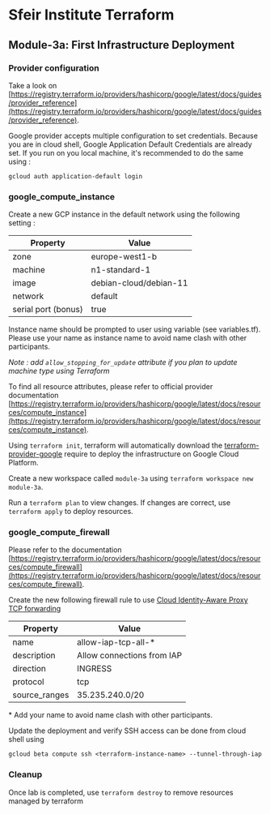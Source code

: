 # Sfeir Institute Terraform

## Module-3a: First Infrastructure Deployment

### Provider configuration

Take a look on [https://registry.terraform.io/providers/hashicorp/google/latest/docs/guides/provider_reference](https://registry.terraform.io/providers/hashicorp/google/latest/docs/guides/provider_reference).

Google provider accepts multiple configuration to set credentials. Because you are in cloud shell, Google Application Default Credentials are already set. 
If you run on you local machine, it's recommended to do the same using : 

```shell
gcloud auth application-default login
```

### google_compute_instance

Create a new GCP instance in the default network using the following setting :

| Property | Value |
| - | - |
| zone | europe-west1-b |
| machine | n1-standard-1 |
| image | debian-cloud/debian-11 |
| network | default |
| serial port (bonus) | true |

Instance name should be prompted to user using variable (see variables.tf). Please use your name as instance name to avoid name clash with other participants.

*Note : add `allow_stopping_for_update` attribute if you plan to update machine type using Terraform*

To find all resource attributes, please refer to official provider documentation [https://registry.terraform.io/providers/hashicorp/google/latest/docs/resources/compute_instance](https://registry.terraform.io/providers/hashicorp/google/latest/docs/resources/compute_instance).

Using `terraform init`, terraform will automatically download the [terraform-provider-google](https://github.com/terraform-providers/terraform-provider-google) require to deploy the infrastructure on Google Cloud Platform.

Create a new workspace called `module-3a` using `terraform workspace new module-3a`.

Run a `terraform plan` to view changes.
If changes are correct, use `terraform apply` to deploy resources.

### google_compute_firewall

Please refer to the documentation [https://registry.terraform.io/providers/hashicorp/google/latest/docs/resources/compute_firewall](https://registry.terraform.io/providers/hashicorp/google/latest/docs/resources/compute_firewall).

Create the new following firewall rule to use [Cloud Identity-Aware Proxy TCP forwarding](https://cloud.google.com/iap/docs/tcp-forwarding-overview)

| Property | Value |
| - | - |
| name | allow-iap-tcp-all-* |
| description | Allow connections from IAP |
| direction | INGRESS |
| protocol | tcp |
| source_ranges | 35.235.240.0/20 |

\* Add your name to avoid name clash with other participants.

Update the deployment and verify SSH access can be done from cloud shell using

```shell
gcloud beta compute ssh <terraform-instance-name> --tunnel-through-iap
```

### Cleanup

Once lab is completed, use `terraform destroy` to remove resources managed by terraform

